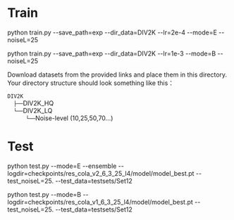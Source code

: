 # Train
python train.py --save_path=exp --dir_data=DIV2K --lr=2e-4 --mode=E --noiseL=25

python train.py --save_path=exp --dir_data=DIV2K --lr=1e-3 --mode=B --noiseL=25

Download datasets from the provided links and place them in this directory. Your directory structure should look something like this：

`DIV2K` <br/>
  `├──`DIV2K_HQ <br/>
  `└──`DIV2K_LQ <br/>
      `└──`Noise-level (10,25,50,70...)

# Test
python test.py --mode=E --ensemble --logdir=checkpoints/res_cola_v2_6_3_25_l4/model/model_best.pt --test_noiseL=25. --test_data=testsets/Set12

python test.py --mode=B --logdir=checkpoints/res_cola_v1_6_3_25_l4/model/model_best.pt --test_noiseL=25. --test_data=testsets/Set12
